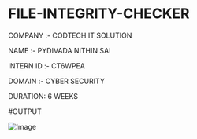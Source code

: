# FILE-INTEGRITY-CHECKER

COMPANY :- CODTECH IT SOLUTION

NAME :- PYDIVADA NITHIN SAI

INTERN ID :- CT6WPEA

DOMAIN :- CYBER SECURITY

DURATION: 6 WEEKS

#OUTPUT

![Image](https://github.com/user-attachments/assets/cf6531fb-6baf-4a07-96c8-e08691cecb2b)
